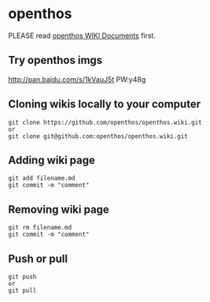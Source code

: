 # openthos

PLEASE read [openthos WIKI Documents](https://github.com/openthos/openthos/wiki/Home-zh_CN) first. 

## Try openthos imgs

http://pan.baidu.com/s/1kVauJ5t PW:y48g


## Cloning wikis locally to your computer
```
git clone https://github.com/openthos/openthos.wiki.git
or 
git clone git@github.com:openthos/openthos.wiki.git
```

## Adding wiki page
```
git add filename.md
git commit -m "comment"
```

## Removing wiki page
```
git rm filename.md
git commit -m "comment"
```
## Push or pull
```
git push
or
git pull
```

